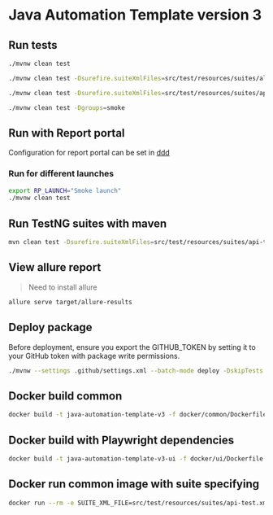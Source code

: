# Java Automation Template version 3

## Run tests

```bash
./mvnw clean test
```

```bash
./mvnw clean test -Dsurefire.suiteXmlFiles=src/test/resources/suites/all-test.xml -DRP_ATTRIBUTES=level:regression

```

```bash
./mvnw clean test -Dsurefire.suiteXmlFiles=src/test/resources/suites/api-test.xml -DRP_ATTRIBUTES=level:feature
```

```bash
./mvnw clean test -Dgroups=smoke 
```

## Run with Report portal

Configuration for report portal can be set in [ddd](src/test/resources/reportportal.properties)

### Run for different launches

```bash
export RP_LAUNCH="Smoke launch"
./mvnw clean test 
```

## Run TestNG suites with maven 

```bash
mvn clean test -Dsurefire.suiteXmlFiles=src/test/resources/suites/api-test.xml
```

## View allure report

> Need to install allure

```bash
allure serve target/allure-results
```

## Deploy package

Before deployment, ensure you export the GITHUB_TOKEN by setting it to your GitHub token with package write permissions.

```bash
./mvnw --settings .github/settings.xml --batch-mode deploy -DskipTests
```

## Docker build common

```bash
docker build -t java-automation-template-v3 -f docker/common/Dockerfile .
```

## Docker build with Playwright dependencies

```bash
docker build -t java-automation-template-v3-ui -f docker/ui/Dockerfile .
```

## Docker run common image with suite specifying

```bash
docker run --rm -e SUITE_XML_FILE=src/test/resources/suites/api-test.xml -v $(pwd)/target:/app/target/ java-automation-template-v3
```
